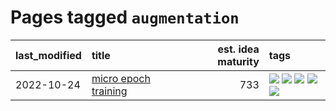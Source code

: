 # Pages tagged `augmentation`

|last_modified|title|est. idea maturity|tags
|:---|:---|---:|:---|
|2022-10-24|[micro epoch training](../micro-epoch.md)|733|[![](https://img.shields.io/badge/tag-augmentation-296bb1)](../tags/augmentation.md) [![](https://img.shields.io/badge/tag-dataset-ea1833)](../tags/dataset.md) [![](https://img.shields.io/badge/tag-heuristics-606780)](../tags/heuristics.md) [![](https://img.shields.io/badge/tag-tooling-48fb29)](../tags/tooling.md) [![](https://img.shields.io/badge/tag-training-3a9a4f)](../tags/training.md)|